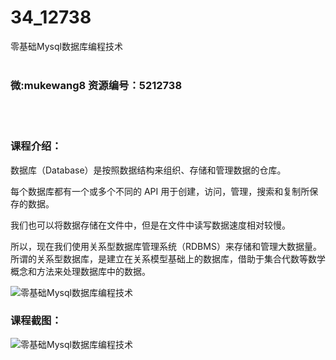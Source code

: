 # 34_12738
零基础Mysql数据库编程技术
<br/></br>
<h3>微:mukewang8 资源编号：5212738</h3>
<br/></br>
<h3>课程介绍：</h3>
<p>数据库（Database）是按照数据结构来组织、存储和管理数据的仓库。</p>
<p>每个数据库都有一个或多个不同的 API 用于创建，访问，管理，搜索和复制所保存的数据。</p>
<p>我们也可以将数据存储在文件中，但是在文件中读写数据速度相对较慢。</p>
<p>所以，现在我们使用关系型数据库管理系统（RDBMS）来存储和管理大数据量。所谓的关系型数据库，是建立在关系模型基础上的数据库，借助于集合代数等数学概念和方法来处理数据库中的数据。</p>
<p><img src="https://www.ko996.com/wp-content/uploads/img/2020/05/2-14-300x210.png" alt="零基础Mysql数据库编程技术"></p>
<div class="info-desc">
<h3>课程截图：</h3>
<p><img src="https://www.ko996.com/wp-content/uploads/img/2020/05/1-14.png" alt="零基础Mysql数据库编程技术"></p>


			
</div>
